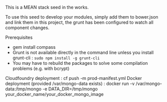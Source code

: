 This is a MEAN stack seed in the works.

To use this seed to develop your modules, simply add them to bower.json and link them in this project, the grunt has been configured to watch all component changes.

Prerequisites

- gem install compass
- Grunt is not available directly in the command line unless you install grunt-cli : `sudo npm install -g grunt-cli`
- You may have to rebuild the packages to solve some compilation problems (e.g. with bcrypt)

Cloudfoundry deployment :
    cf push -m prod-manifest.yml
Docker deployment (provided /var/mongo-data exists) :
    docker run -v /var/mongo-data:/tmp/mongo -e DATA_DIR=/tmp/mongo your_docker_name/your_docker_mongo_image
